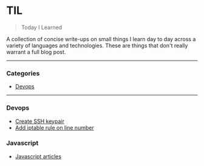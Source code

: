 # TIL

> Today I Learned

A collection of concise write-ups on small things I learn day to day across a
variety of languages and technologies. These are things that don't really
warrant a full blog post. 

---

### Categories

* [Devops](#devops)

---

### Devops

- [Create SSH keypair](devops/create-ssh-keypair.md)
- [Add iptable rule on line number](devops/add-iptable-rule-on-line-number.md)

### Javascript

- [Javascript articles](javascript/articles.md)